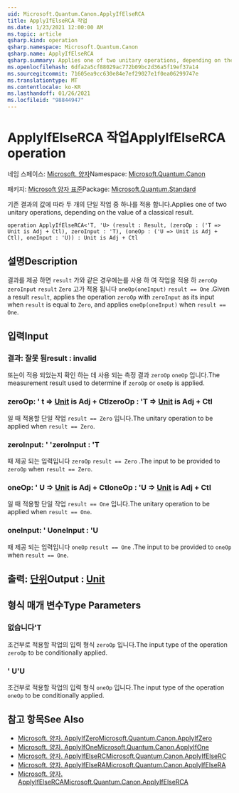 ```yaml
---
uid: Microsoft.Quantum.Canon.ApplyIfElseRCA
title: ApplyIfElseRCA 작업
ms.date: 1/23/2021 12:00:00 AM
ms.topic: article
qsharp.kind: operation
qsharp.namespace: Microsoft.Quantum.Canon
qsharp.name: ApplyIfElseRCA
qsharp.summary: Applies one of two unitary operations, depending on the value of a classical result.
ms.openlocfilehash: 6dfa2a5cf88029ac772b09bc2d36a5f19ef37a14
ms.sourcegitcommit: 71605ea9cc630e84e7ef29027e1f0ea06299747e
ms.translationtype: MT
ms.contentlocale: ko-KR
ms.lasthandoff: 01/26/2021
ms.locfileid: "98844947"
---
```

# <a name="applyifelserca-operation"></a><span data-ttu-id="f8681-102">ApplyIfElseRCA 작업</span><span class="sxs-lookup"><span data-stu-id="f8681-102">ApplyIfElseRCA operation</span></span>

<span data-ttu-id="f8681-103">네임 스페이스: [Microsoft. 양자](xref:Microsoft.Quantum.Canon)</span><span class="sxs-lookup"><span data-stu-id="f8681-103">Namespace: [Microsoft.Quantum.Canon](xref:Microsoft.Quantum.Canon)</span></span>

<span data-ttu-id="f8681-104">패키지: [Microsoft 양자 표준](https://nuget.org/packages/Microsoft.Quantum.Standard)</span><span class="sxs-lookup"><span data-stu-id="f8681-104">Package: [Microsoft.Quantum.Standard](https://nuget.org/packages/Microsoft.Quantum.Standard)</span></span>


<span data-ttu-id="f8681-105">기존 결과의 값에 따라 두 개의 단일 작업 중 하나를 적용 합니다.</span><span class="sxs-lookup"><span data-stu-id="f8681-105">Applies one of two unitary operations, depending on the value of a classical result.</span></span>

```qsharp
operation ApplyIfElseRCA<'T, 'U> (result : Result, (zeroOp : ('T => Unit is Adj + Ctl), zeroInput : 'T), (oneOp : ('U => Unit is Adj + Ctl), oneInput : 'U)) : Unit is Adj + Ctl
```


## <a name="description"></a><span data-ttu-id="f8681-106">설명</span><span class="sxs-lookup"><span data-stu-id="f8681-106">Description</span></span>

<span data-ttu-id="f8681-107">결과를 제공 하면 `result` 가와 같은 경우에는를 사용 하 여 작업을 적용 하 `zeroOp` `zeroInput` `result` `Zero` 고가 적용 됩니다 `oneOp(oneInput)` `result == One` .</span><span class="sxs-lookup"><span data-stu-id="f8681-107">Given a result `result`, applies the operation `zeroOp` with `zeroInput` as its input when `result` is equal to `Zero`, and applies `oneOp(oneInput)` when `result == One`.</span></span>

## <a name="input"></a><span data-ttu-id="f8681-108">입력</span><span class="sxs-lookup"><span data-stu-id="f8681-108">Input</span></span>

### <a name="result--__invalidresult__"></a><span data-ttu-id="f8681-109">결과: __잘못 <Result> 됨__</span><span class="sxs-lookup"><span data-stu-id="f8681-109">result : __invalid<Result>__</span></span>

<span data-ttu-id="f8681-110">또는이 적용 되었는지 확인 하는 데 사용 되는 측정 결과 `zeroOp` `oneOp` 입니다.</span><span class="sxs-lookup"><span data-stu-id="f8681-110">The measurement result used to determine if `zeroOp` or `oneOp` is applied.</span></span>


### <a name="zeroop--t--unit--is-adj--ctl"></a><span data-ttu-id="f8681-111">zeroOp: ' t => [Unit](xref:microsoft.quantum.lang-ref.unit)  is Adj + Ctl</span><span class="sxs-lookup"><span data-stu-id="f8681-111">zeroOp : 'T => [Unit](xref:microsoft.quantum.lang-ref.unit)  is Adj + Ctl</span></span>

<span data-ttu-id="f8681-112">일 때 적용할 단일 작업 `result == Zero` 입니다.</span><span class="sxs-lookup"><span data-stu-id="f8681-112">The unitary operation to be applied when `result == Zero`.</span></span>


### <a name="zeroinput--t"></a><span data-ttu-id="f8681-113">zeroInput: ' '</span><span class="sxs-lookup"><span data-stu-id="f8681-113">zeroInput : 'T</span></span>

<span data-ttu-id="f8681-114">때 제공 되는 입력입니다 `zeroOp` `result == Zero` .</span><span class="sxs-lookup"><span data-stu-id="f8681-114">The input to be provided to `zeroOp` when `result == Zero`.</span></span>


### <a name="oneop--u--unit--is-adj--ctl"></a><span data-ttu-id="f8681-115">oneOp: ' U => [Unit](xref:microsoft.quantum.lang-ref.unit)  is Adj + Ctl</span><span class="sxs-lookup"><span data-stu-id="f8681-115">oneOp : 'U => [Unit](xref:microsoft.quantum.lang-ref.unit)  is Adj + Ctl</span></span>

<span data-ttu-id="f8681-116">일 때 적용할 단일 작업 `result == One` 입니다.</span><span class="sxs-lookup"><span data-stu-id="f8681-116">The unitary operation to be applied when `result == One`.</span></span>


### <a name="oneinput--u"></a><span data-ttu-id="f8681-117">oneInput: ' U</span><span class="sxs-lookup"><span data-stu-id="f8681-117">oneInput : 'U</span></span>

<span data-ttu-id="f8681-118">때 제공 되는 입력입니다 `oneOp` `result == One` .</span><span class="sxs-lookup"><span data-stu-id="f8681-118">The input to be provided to `oneOp` when `result == One`.</span></span>



## <a name="output--unit"></a><span data-ttu-id="f8681-119">출력: [단위](xref:microsoft.quantum.lang-ref.unit)</span><span class="sxs-lookup"><span data-stu-id="f8681-119">Output : [Unit](xref:microsoft.quantum.lang-ref.unit)</span></span>



## <a name="type-parameters"></a><span data-ttu-id="f8681-120">형식 매개 변수</span><span class="sxs-lookup"><span data-stu-id="f8681-120">Type Parameters</span></span>

### <a name="t"></a><span data-ttu-id="f8681-121">없습니다</span><span class="sxs-lookup"><span data-stu-id="f8681-121">'T</span></span>

<span data-ttu-id="f8681-122">조건부로 적용할 작업의 입력 형식 `zeroOp` 입니다.</span><span class="sxs-lookup"><span data-stu-id="f8681-122">The input type of the operation `zeroOp` to be conditionally applied.</span></span>
### <a name="u"></a><span data-ttu-id="f8681-123">' U</span><span class="sxs-lookup"><span data-stu-id="f8681-123">'U</span></span>

<span data-ttu-id="f8681-124">조건부로 적용할 작업의 입력 형식 `oneOp` 입니다.</span><span class="sxs-lookup"><span data-stu-id="f8681-124">The input type of the operation `oneOp` to be conditionally applied.</span></span>

## <a name="see-also"></a><span data-ttu-id="f8681-125">참고 항목</span><span class="sxs-lookup"><span data-stu-id="f8681-125">See Also</span></span>

- [<span data-ttu-id="f8681-126">Microsoft. 양자. ApplyIfZero</span><span class="sxs-lookup"><span data-stu-id="f8681-126">Microsoft.Quantum.Canon.ApplyIfZero</span></span>](xref:Microsoft.Quantum.Canon.ApplyIfZero)
- [<span data-ttu-id="f8681-127">Microsoft. 양자. ApplyIfOne</span><span class="sxs-lookup"><span data-stu-id="f8681-127">Microsoft.Quantum.Canon.ApplyIfOne</span></span>](xref:Microsoft.Quantum.Canon.ApplyIfOne)
- [<span data-ttu-id="f8681-128">Microsoft. 양자. ApplyIfElseRC</span><span class="sxs-lookup"><span data-stu-id="f8681-128">Microsoft.Quantum.Canon.ApplyIfElseRC</span></span>](xref:Microsoft.Quantum.Canon.ApplyIfElseRC)
- [<span data-ttu-id="f8681-129">Microsoft. 양자. ApplyIfElseRA</span><span class="sxs-lookup"><span data-stu-id="f8681-129">Microsoft.Quantum.Canon.ApplyIfElseRA</span></span>](xref:Microsoft.Quantum.Canon.ApplyIfElseRA)
- [<span data-ttu-id="f8681-130">Microsoft. 양자. ApplyIfElseRCA</span><span class="sxs-lookup"><span data-stu-id="f8681-130">Microsoft.Quantum.Canon.ApplyIfElseRCA</span></span>](xref:Microsoft.Quantum.Canon.ApplyIfElseRCA)